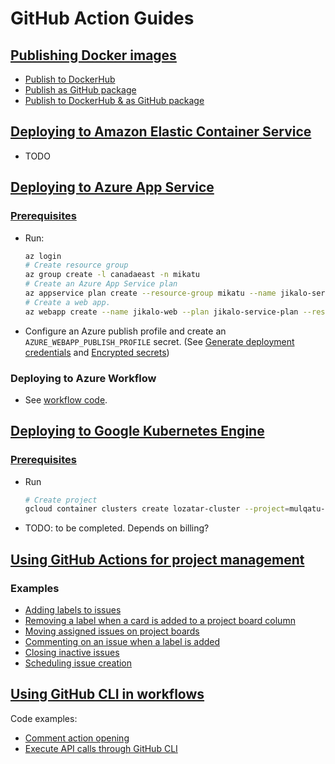 # GitHub Action Guides

## [Publishing Docker images](https://docs.github.com/en/actions/guides/publishing-docker-images)
* [Publish to DockerHub](https://github.com/Zolaton/zdocs/blob/edf982ff48630f91e103dc22fba8e43456752cb1/.github/workflows/dockerhub-publish.yml#L1)
* [Publish as GitHub package](https://github.com/Zolaton/zdocs/blob/edf982ff48630f91e103dc22fba8e43456752cb1/.github/workflows/docker-github-publish.yml#L1)
* [Publish to DockerHub & as GitHub package](https://github.com/Zolaton/zdocs/blob/edf982ff48630f91e103dc22fba8e43456752cb1/.github/workflows/docker-multi-reg-publish.yml#L1)

## [Deploying to Amazon Elastic Container Service](https://docs.github.com/en/actions/guides/deploying-to-amazon-elastic-container-service)
* TODO

## [Deploying to Azure App Service](https://docs.github.com/en/actions/guides/deploying-to-azure-app-service)
### [Prerequisites](https://docs.github.com/en/actions/guides/deploying-to-azure-app-service#prerequisites)
* Run:
  ```bash
  az login
  # Create resource group
  az group create -l canadaeast -n mikatu
  # Create an Azure App Service plan
  az appservice plan create --resource-group mikatu --name jikalo-service-plan --is-linux
  # Create a web app.
  az webapp create --name jikalo-web --plan jikalo-service-plan --resource-group mikatu --runtime "node|10.14"
  ```
* Configure an Azure publish profile and create an `AZURE_WEBAPP_PUBLISH_PROFILE` secret. (See [Generate deployment credentials](https://docs.microsoft.com/en-us/azure/app-service/deploy-github-actions?tabs=applevel#generate-deployment-credentials) and [Encrypted secrets](https://docs.github.com/en/actions/reference/encrypted-secrets#creating-encrypted-secrets-for-a-repository))
### Deploying to Azure Workflow
* See [workflow code](https://github.com/Zolaton/zdocs/blob/11324953d167ed173abc05b9ef74b84a3567f72c/.github/workflows/azure-publish.yml#L1).

## [Deploying to Google Kubernetes Engine](https://docs.github.com/en/actions/guides/deploying-to-google-kubernetes-engine)
### [Prerequisites](https://docs.github.com/en/actions/guides/deploying-to-google-kubernetes-engine#prerequisites)
* Run
  ```bash
  # Create project
  gcloud container clusters create lozatar-cluster --project=mulqatu-project --zone=us-east4-b

  ```
* TODO: to be completed. Depends on billing?

## [Using GitHub Actions for project management](https://docs.github.com/en/actions/guides/using-github-actions-for-project-management)
### Examples
* [Adding labels to issues](https://github.com/Zolaton/zdocs/blob/23205062e169ba19cff4540ca2524e23db591b5d/.github/workflows/add-label-to-issues.yml#L1)
* [Removing a label when a card is added to a project board column](https://github.com/Zolaton/zdocs/blob/27e2c3fb3a518b170dcbfe220a64080ec8bc8782/.github/workflows/remaining-open-issues.yml#L1)
* [Moving assigned issues on project boards](https://github.com/Zolaton/zdocs/blob/6aca6212bc05fb65579e6532ee05301d6e72cb64/.github/workflows/moving-assigned-issues.yml#L1)
* [Commenting on an issue when a label is added](https://github.com/Zolaton/zdocs/blob/774489f3162697e2e9edf1b19a4ae4d7195fe280/.github/workflows/comment-on-label.yml#L1)
* [Closing inactive issues](https://github.com/Zolaton/zdocs/tree/feac24e638024f5850a6d24ffa409d59d2aeac01)
* [Scheduling issue creation]()

## [Using GitHub CLI in workflows](https://docs.github.com/en/actions/guides/using-github-cli-in-workflows)
Code examples:
* [Comment action opening](https://github.com/Zolaton/zdocs/blob/f7ef081197348e04be3140b4b1e87b40ae6ef706/.github/workflows/greet-issuer.yml#L1)
* [Execute API calls through GitHub CLI](https://github.com/Zolaton/zdocs/blob/39c07c2197d672836791bf7a53e1720efcee357e/.github/workflows/remaining-open-issues.yml#L1)
